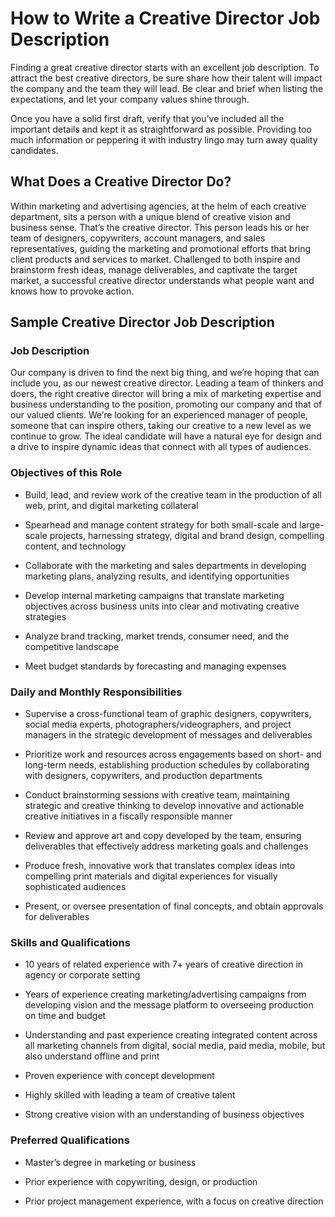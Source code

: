 # How to Write a Creative Director Job Description

Finding a great creative director starts with an excellent job description. To attract the best creative directors, be sure share how their talent will impact the company and the team they will lead. Be clear and brief when listing the expectations, and let your company values shine through.

Once you have a solid first draft, verify that you’ve included all the important details and kept it as straightforward as possible. Providing too much information or peppering it with industry lingo may turn away quality candidates.
## What Does a Creative Director Do?

Within marketing and advertising agencies, at the helm of each creative department, sits a person with a unique blend of creative vision and business sense. That’s the creative director. This person leads his or her team of designers, copywriters, account managers, and sales representatives, guiding the marketing and promotional efforts that bring client products and services to market. Challenged to both inspire and brainstorm fresh ideas, manage deliverables, and captivate the target market, a successful creative director understands what people want and knows how to provoke action.

## Sample Creative Director Job Description

### Job Description

Our company is driven to find the next big thing, and we’re hoping that can include you, as our newest creative director. Leading a team of thinkers and doers, the right creative director will bring a mix of marketing expertise and business understanding to the position, promoting our company and that of our valued clients. We’re looking for an experienced manager of people, someone that can inspire others, taking our creative to a new level as we continue to grow. The ideal candidate will have a natural eye for design and a drive to inspire dynamic ideas that connect with all types of audiences.

### Objectives of this Role

* Build, lead, and review work of the creative team in the production of all web, print, and digital marketing collateral

* Spearhead and manage content strategy for both small-scale and large-scale projects, harnessing strategy, digital and brand design, compelling content, and technology

* Collaborate with the marketing and sales departments in developing marketing plans, analyzing results, and identifying opportunities

* Develop internal marketing campaigns that translate marketing objectives across business units into clear and motivating creative strategies

* Analyze brand tracking, market trends, consumer need, and the competitive landscape

* Meet budget standards by forecasting and managing expenses

### Daily and Monthly Responsibilities

* Supervise a cross-functional team of graphic designers, copywriters, social media experts, photographers/videographers, and project managers in the strategic development of messages and deliverables

* Prioritize work and resources across engagements based on short- and long-term needs, establishing production schedules by collaborating with designers, copywriters, and production departments

* Conduct brainstorming sessions with creative team, maintaining strategic and creative thinking to develop innovative and actionable creative initiatives in a fiscally responsible manner

* Review and approve art and copy developed by the team, ensuring deliverables that effectively address marketing goals and challenges

* Produce fresh, innovative work that translates complex ideas into compelling print materials and digital experiences for visually sophisticated audiences

* Present, or oversee presentation of final concepts, and obtain approvals for deliverables

### Skills and Qualifications

* 10 years of related experience with 7+ years of creative direction in agency or corporate setting

* Years of experience creating marketing/advertising campaigns from developing vision and the message platform to overseeing production on time and budget

* Understanding and past experience creating integrated content across all marketing channels from digital, social media, paid media, mobile, but also understand offline and print

* Proven experience with concept development

* Highly skilled with leading a team of creative talent

* Strong creative vision with an understanding of business objectives

### Preferred Qualifications

* Master’s degree in marketing or business

* Prior experience with copywriting, design, or production

* Prior project management experience, with a focus on creative direction

